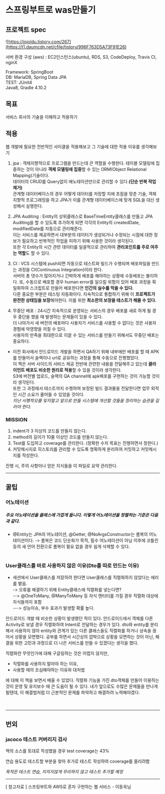 # 스프링부트로 was만들기

## 프로젝트 spec
 ![https://jojoldu.tistory.com/267](https://t1.daumcdn.net/cfile/tistory/996F763D5A73F91E26)


서버 환경 구성 (aws) : EC2인스턴스(ubuntu), RDS, S3, CodeDeploy, Travis CI, nginX
<br> 

 Framework: SpringBoot <br>
 DB: MariaDB, Spring Data JPA <br>
 TEST: JUnit4 <br>
 Java8, Gradle 4.10.2
 

## 목표
서비스 회사의 기술을 이해하고 적용하기


## 적용
 웹 개발에 필요한 전반적인 사이클을 적용해보고 그 기술에 대한 적용 이유를 생각해보기
 1. jpa : 객체지향적으로 프로그램을 만드는데 큰 역할을 수행한다. 테이블 모델링에 집중하는 것이 아니라 **객체 모델링에 집중**할 수 있는 ORM(Object Relational Mapping)기술이다.<br> 
 데이터의 CRUD를 Query없이 애노테이션만으로 관리할 수 있다.**(단순 반복 작업 제거)**<br>
 관계형 데이터베이스의 경우 어떻게 데이터를 저장할 지에 초점을 맞춘 기술, 객체지향적 프로그래밍을 하고 JPA가 이를 관계형 데이터베이스에 맞게 SQL을 대신 생성해서 실행한다.<br>
 
 2. JPA Auditing : Entity의 상위클래스로 BaseTimeEntity클래스를 만들고 JPA Auditing을 할 수 있도록 추가하게 되면 각각의 Entity의 createdDate, modifiedDate를 자동으로 관리해준다.<br>
 이는 서비스를 제공하면서 대부분의 데이터가 생성되거나 수정되는 시점에 대한 정보가 필요하고 반복적인 작업을 피하기 위해 사용한 것이라 생각된다. <br>또한 각 Entity의 시간 관련 데이터를 일괄적으로 관리하여 **관리포인트를 주로 여주는 역할**도 할 수 있다. <br>
 
 3. CI : VCS 시스템에 push되면 자동으로 테스트와 빌드가 수행되며 배포파일을 만드는 과정을 CI(Continuous Integration)이라 한다.<br> 서버의 총 댓수가 많아지거나 긴박하게 배포를 해야하는 상황에 수동배포는 불리하다. 또, 수동으로 배포할 경우 human error를 일으킬 위험이 있어 배포 과정을 획일화하여 스크립트로 만들어 배포한다면 **인간의 실수를 막을 수 있다.**<br> 다른 중요한 부분은 테스팅 자동화이다. 지속적으로 통합하기 위해 이 **프로젝트가 완전한 상태임을 보장**해야한다. 이를 위한 **최소한의 보장을 테스트가 해줄 수 있다.**<br>
 
 4. 무중단 배포 : 24시간 지속적으로 운영되는 서비스의 경우 배포를 새로 하게 될 경우 중단을 했을 때 발생하는 문제들이 있을 수 있다.<br> 더 나아가서 새 버전의 배포마다 사용자가 서비스를 사용할 수 없다는 것은 사용자 경험에 악영향을 끼칠 수 있다. <br>사용자의 만족을 최대한으로 이끌 수 있는 서비스를 만들기 위해서도 무중단 배포는 중요하다.
 
 - 이전 회사에서 안드로이드 개발을 하면서 QA하기 위해 내부에만 배포를 할 때 APK를 만들어서 슬랙이나 url로 공유하는 과정을 통해 수동으로 진행했었다.<br> 이 책은 서버 사이드의 서비스 제공 전반에 관련한 내용을 전달해주고 있는데 **클라이언트 배포도 비슷한 원리로 적용**할 수 있을 것이라 생각한다.<br> S3에 버전별 업로드, 슬랙의 QA channel에 apk배포를 구현하는 것이 가능할 것이라 생각된다.<br> 또한 그 과정에서 테스트까지 수행하여 보장된 빌드 결과물을 전달한다면 업무 외적인 시간 소요가 줄어들 수 있었을 것이다. <br>*지난 시행착오를 잊지말고 앞으로 만들 시스템에 개선할 것들을 정리하는 습관을 길러야 한다.*
 
 
### MISSION
1. indent가 3 이상의 코드를 만들지 않는다.
2. method의 길이가 10줄 이상인 코드를 만들지 않는다.
3. Test를 도입하고 coverage를 관리한다. (정확한 수치 목표는 진행하면서 정한다.)
4. 커밋메시지로 히스토리를 관리할 수 있도록 명확하게 분리하여 커밋하고 커밋메시지를 작성한다.


진행 시, 주의 사항이나 얻은 지식들을 이 파일로 요약 관리한다.

<hr>

## 꿀팁

### 어노테이션
##### 주요 어노테이션을 클래스에 가깝게 둡니다. 이렇게 어노테이션을 정렬하는 기준은 다음과 같다.
- @Entity는 JPA의 어노테이션, @Getter, @NoArgsConstructor는 롬복의 어노테이션이다. -> 롬복은 코드 단순화가 목적, 필수 어노테이션이 아님
이후에 코틀린 등의 새 언어 전환으로 롬복이 필요 없을 경우 쉽게 삭제할 수 있다.
<br><br>

### User클래스를 바로 사용하지 않은 이유(Dto를 따로 만드는 이유)
- 세션에서 User클래스를 저장하려 한다면 User클래스를 직렬화하지 않았다는 에러를 뱉음.<br>
-> 오류를 해결하기 위해 Entity클래스에 직렬화를 넣는다면? <br>
--> @OneToMany, @ManyToMany 등 자식 엔티티를 가질 경우 직렬화 대상에 자식들까지 포함 <br>
---> 성능이슈, 부수 효과가 발생할 확률 높다.

안드로이드 개발 때 비슷한 상황이 발생했던 적이 있다. 
안드로이드에서 객체를 다른 Activity로 보낼 경우 직렬화하여 Intent로 전달하는 경우가 있다.
dto와 entity를 분리해서 사용하지 않아 entity와 관계가 있는 다른 클래스들도 직렬화를 하거나 상속을 끊어서 상황을 모면했다.
공부를 하면서 시간상의 압박으로 상황을 모면하는 것이 아닌, 해결을 위한 고민과 과정으로 더 나은 서비스를 만들 수 있겠다는 생각을 했다. 

직렬화란 무엇인가에 대해 구글링하는 것은 어렵지 않지만, 
* 직렬화를 사용하지 말아야 하는 이유, 
* 사용할 때의 조심해야하는 이유와 대처법

에 대해 이 책을 보면서 배울 수 있었다.
 직렬화 기능을 가진 dto객체를 만들어 이용하는 것이 운영 및 유지보수 때 큰 도움이 될 수 있다.
 내가 앞으로도 수많은 문제들을 만나게 될텐데, 이 해결법처럼 더 근본적인 문제를 파악하고 해결하려 노력해야겠다.
<br>
<br>
<br>
<hr>

## 번외

### jacoco 테스트 커버리지 검사

책의 소스를 토대로 작성했을 경우 test coverage는 43%

연습 용도로 테스트할 부분을 찾아 추가로 테스트 작성하여 coverage를 올리려함

_목적은 테스트 연습, 지치지않게 무리하지 않고 테스트 추가할 예정_


<hr>
[ 참고자료 ] 스프링부트와 AWS로 혼자 구현하는 웹 서비스 - 이동욱님
